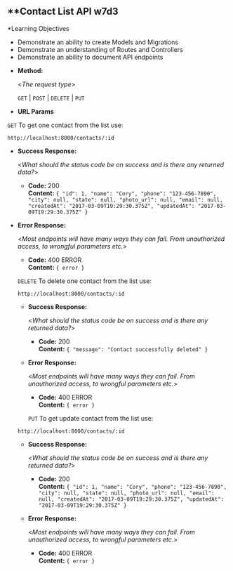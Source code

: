 **Contact List API w7d3
----
*Learning Objectives
 - Demonstrate an ability to create Models and Migrations
 - Demonstrate an understanding of Routes and Controllers
 - Demonstrate an ability to document API endpoints

* **Method:**

  <_The request type_>

  `GET` | `POST` | `DELETE` | `PUT`

*  **URL Params**

`GET`
    To get one contact from the list use:

 `http://localhost:8000/contacts/:id`


* **Success Response:**

  <_What should the status code be on success and is there any returned data?_>

  * **Code:** 200 <br />
    **Content:** `{
    "id": 1,
    "name": "Cory",
    "phone": "123-456-7890",
    "city": null,
    "state": null,
    "photo_url": null,
    "email": null,
    "createdAt": "2017-03-09T19:29:30.375Z",
    "updatedAt": "2017-03-09T19:29:30.375Z"
  }`

* **Error Response:**

  <_Most endpoints will have many ways they can fail. From unauthorized access, to wrongful parameters etc._>

  * **Code:** 400 ERROR <br />
    **Content:** `{ error }`


  `DELETE`
      To delete one contact from the list use:

   `http://localhost:8000/contacts/:id`

  * **Success Response:**

    <_What should the status code be on success and is there any returned data?_>

    * **Code:** 200 <br />
      **Content:**
      ` {
  "message": "Contact successfully deleted"
} `

  * **Error Response:**

    <_Most endpoints will have many ways they can fail. From unauthorized access, to wrongful parameters etc._>

    * **Code:** 400 ERROR <br />
      **Content:** `{ error }`


    `PUT`
      To get update contact from the list use:

   `http://localhost:8000/contacts/:id`

  * **Success Response:**

    <_What should the status code be on success and is there any returned data?_>

    * **Code:** 200 <br />
      **Content:**
      ` {
      "id": 1,
      "name": "Cory",
      "phone": "123-456-7890",
      "city": null,
      "state": null,
      "photo_url": null,
      "email": null,
      "createdAt": "2017-03-09T19:29:30.375Z",
      "updatedAt": "2017-03-09T19:29:30.375Z"
    } `

  * **Error Response:**

    <_Most endpoints will have many ways they can fail. From unauthorized access, to wrongful parameters etc._>

    * **Code:** 400 ERROR <br />
      **Content:** `{ error }`
